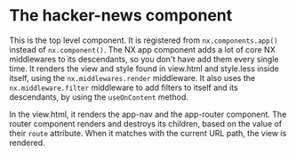 # The hacker-news component

This is the top level component. It is registered from `nx.components.app()` instead
of `nx.component()`. The NX app component adds a lot of core NX
middlewares to its descendants, so you don't have add them every single time.
It renders the view and style found in view.html and style.less inside itself,
using the `nx.middlewares.render` middleware.
It also uses the `nx.middleware.filter` middleware to add filters to itself and its descendants, by
using the `useOnContent` method.

In the view.html, it renders the app-nav and the app-router component.
The router component renders and destroys its children, based on the value of their `route`
attribute. When it matches with the current URL path, the view is rendered.
